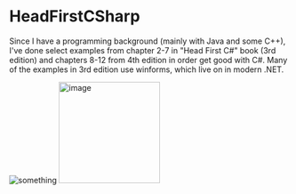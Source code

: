 # HeadFirstCSharp
Since I have a programming background (mainly with Java and some C++), I've done select examples from chapter 2-7 in "Head First C#" book (3rd edition) and chapters 8-12 from 4th edition in order get good with C#. Many of the examples in 3rd edition use winforms, which live on in modern .NET.

![something](https://covers.oreillystatic.com/images/0636920027812/cat.gif "something")
<img width="182" alt="image" src="https://user-images.githubusercontent.com/4912935/209428001-42b131ca-eb09-4a6a-b095-e4aaec7c21b5.png">
